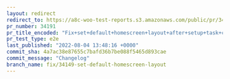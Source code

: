 ```yaml
---
layout: redirect
redirect_to: https://a8c-woo-test-reports.s3.amazonaws.com/public/pr/34191/e2e/index.html
pr_number: 34191
pr_title_encoded: "Fix+set+default+homescreen+layout+after+setup+task+completion+or+dismissal"
pr_test_type: e2e
last_published: "2022-08-04 13:48:16 +0000"
commit_sha: 4a7ac38e87655c7bafd36b7be088f5465d893cae
commit_message: "Changelog"
branch_name: fix/34149-set-default-homescreen-layout
---
```

